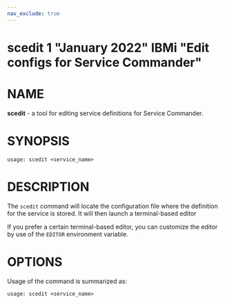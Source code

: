 ```yaml
---
nav_exclude: true
---
```

scedit 1 "January 2022" IBMi "Edit configs for Service Commander"
=======================================
# NAME
**scedit** - a tool for editing service definitions for Service Commander.

# SYNOPSIS
`usage: scedit <service_name>`

# DESCRIPTION

The `scedit` command will locate the configuration file where the definition
for the service is stored. It will then launch a terminal-based editor

If you prefer a certain terminal-based editor, you can customize the editor by
use of the `EDITOR` environment variable.

# OPTIONS

Usage of the command is summarized as:

```
usage: scedit <service_name>
```
